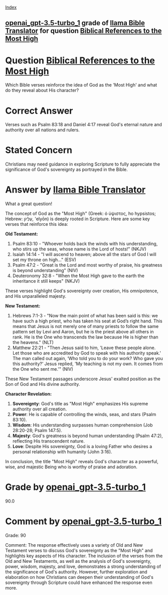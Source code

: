 
[Index](../../../../index.md)
## [openai_gpt-3.5-turbo_1](../../../grading_models/openai_gpt-3.5-turbo_1.md) grade of [llama Bible Translator](../../../answering_models/llama_Bible_Translator.md) for question [Biblical References to the Most High](../../../questions/Biblical_References_to_the_Most_High.md)

# Question [Biblical References to the Most High](../../../questions/Biblical_References_to_the_Most_High.md)
Which Bible verses reinforce the idea of God as the 'Most High' and what do they reveal about His character?

# Correct Answer
Verses such as Psalm 83:18 and Daniel 4:17 reveal God's eternal nature and authority over all nations and rulers.

# Stated Concern
Christians may need guidance in exploring Scripture to fully appreciate the significance of God's sovereignty as portrayed in the Bible.

# Answer by [llama Bible Translator](../../../answering_models/llama_Bible_Translator.md)
What a great question!

The concept of God as the "Most High" (Greek: ὁ ὑψιστος, ho hypsistos; Hebrew: עֶלְיוֹן, 'elyōn) is deeply rooted in Scripture. Here are some key verses that reinforce this idea:

**Old Testament:**

1. Psalm 83:10 - "Whoever holds back the winds with his understanding, who stirs up the seas, whose name is the Lord of hosts!" (NKJV)
2. Isaiah 14:14 - "I will ascend to heaven; above all the stars of God I will set my throne on high..." (ESV)
3. Psalm 47:2 - "Great is the Lord and most worthy of praise, his greatness is beyond understanding" (NIV)
4. Deuteronomy 32:8 - "When the Most High gave to the earth the inheritance it still keeps" (NKJV)

These verses highlight God's sovereignty over creation, His omnipotence, and His unparalleled majesty.

**New Testament:**

1. Hebrews 7:1-3 - "Now the main point of what has been said is this: we have such a high priest, who has taken his seat at God’s right hand. This means that Jesus is not merely one of many priests to follow the same pattern set by Levi and Aaron, but he is the priest above all others in rank. He is the One who transcends the law because He is higher than the heavens." (NLT)
2. Matthew 22:21 - "Then Jesus said to him, 'Leave these people alone. Let those who are accredited by God to speak with his authority speak.' The man called out again, ‘Who told you to do your work? Who gave you this authority?’ Jesus replied, 'My teaching is not my own. It comes from the One who sent me.'" (NIV)

These New Testament passages underscore Jesus' exalted position as the Son of God and His divine authority.

**Character Revelation:**

1. **Sovereignty**: God's title as "Most High" emphasizes His supreme authority over all creation.
2. **Power**: He is capable of controlling the winds, seas, and stars (Psalm 83:10).
3. **Wisdom**: His understanding surpasses human comprehension (Job 28:20-28; Psalm 147:5).
4. **Majesty**: God's greatness is beyond human understanding (Psalm 47:2), reflecting His transcendent nature.
5. **Love**: Despite His sovereignty, God is a loving Father who desires a personal relationship with humanity (John 3:16).

In conclusion, the title "Most High" reveals God's character as a powerful, wise, and majestic Being who is worthy of praise and adoration.

# Grade by [openai_gpt-3.5-turbo_1](../../../grading_models/openai_gpt-3.5-turbo_1.md)
90.0

# Comment by [openai_gpt-3.5-turbo_1](../../../grading_models/openai_gpt-3.5-turbo_1.md)
Grade: 90

Comment: The response effectively uses a variety of Old and New Testament verses to discuss God's sovereignty as the "Most High" and highlights key aspects of His character. The inclusion of the verses from the Old and New Testaments, as well as the analysis of God's sovereignty, power, wisdom, majesty, and love, demonstrates a strong understanding of the significance of God's authority. However, further exploration and elaboration on how Christians can deepen their understanding of God's sovereignty through Scripture could have enhanced the response even more.
